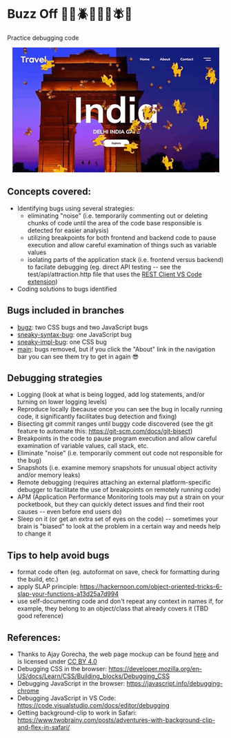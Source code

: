 # Buzz Off :lady_beetle::ant::beetle::mosquito::bug::butterfly::fly::bee:

Practice debugging code

<p align="center"><img src="public/assets/bugz.gif"></p>

## Concepts covered:
* Identifying bugs using several strategies:
  - eliminating "noise" (i.e. temporarily commenting out or deleting chunks of code until the area of the code base responsible is detected for easier analysis)
  - utilizing breakpoints for both frontend and backend code to pause execution and allow careful examination of things such as variable values
  - isolating parts of the application stack (i.e. frontend versus backend) to facilate debugging (eg. direct API testing -- see the test/api/attraction.http file that uses the [REST Client VS Code extension](https://marketplace.visualstudio.com/items?itemName=humao.rest-client))
* Coding solutions to bugs identified

## Bugs included in branches
* [bugz](https://github.com/apachos/buzz-off/tree/bugz): two CSS bugs and two JavaScript bugs
* [sneaky-syntax-bug](https://github.com/apachos/buzz-off/tree/sneaky-syntax-bug): one JavaScript bug
* [sneaky-impl-bug](https://github.com/apachos/buzz-off/tree/sneaky-impl-bug): one CSS bug
* [main](https://github.com/apachos/buzz-off/): bugs removed, but if you click the "About" link in the navigation bar you can see them try to get in again :sunglasses:

## Debugging strategies
* Logging (look at what is being logged, add log statements, and/or turning on lower logging levels)
* Reproduce locally (because once you can see the bug in locally running code, it significantly facilitates bug detection and fixing)
* Bisecting git commit ranges until buggy code discovered (see the git feature to automate this: https://git-scm.com/docs/git-bisect)
* Breakpoints in the code to pause program execution and allow careful examination of variable values, call stack, etc.
* Eliminate "noise" (i.e. temporarily comment out code not responsible for the bug)
* Snapshots (i.e. examine memory snapshots for unusual object activity and/or memory leaks)
* Remote debugging (requires attaching an external platform-specific debugger to facilitate the use of breakpoints on remotely running code)
* APM (Application Performance Monitoring tools may put a strain on your pocketbook, but they can quickly detect issues and find their root causes -- even before end users do)
* Sleep on it (or get an extra set of eyes on the code) -- sometimes your brain is "biased" to look at the problem in a certain way and needs help to change it

## Tips to help avoid bugs
* format code often (eg. autoformat on save, check for formatting during the build, etc.)
* apply SLAP principle: https://hackernoon.com/object-oriented-tricks-6-slap-your-functions-a13d25a7d994
* use self-documenting code and don't repeat any context in names if, for example, they belong to an object/class that already covers it (TBD good reference)

## References:
* Thanks to Ajay Gorecha, the web page mockup can be found [here](https://www.figma.com/community/file/872143610182920290) and is licensed under [CC BY 4.0](https://creativecommons.org/licenses/by/4.0/)
* Debugging CSS in the browser: https://developer.mozilla.org/en-US/docs/Learn/CSS/Building_blocks/Debugging_CSS
* Debugging JavaScript in the browser: https://javascript.info/debugging-chrome
* Debugging JavaScript in VS Code: https://code.visualstudio.com/docs/editor/debugging
* Getting background-clip to work in Safari: https://www.twobrainy.com/posts/adventures-with-background-clip-and-flex-in-safari/